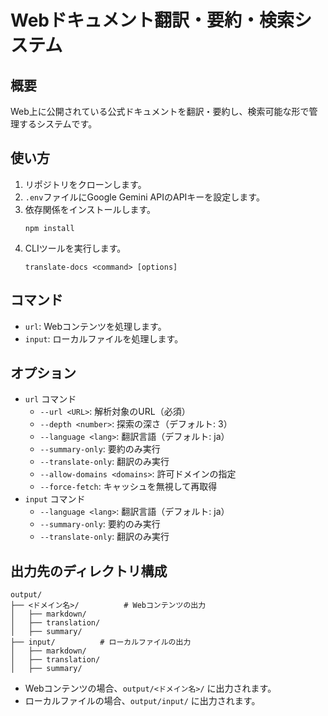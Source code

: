 # Webドキュメント翻訳・要約・検索システム

## 概要

Web上に公開されている公式ドキュメントを翻訳・要約し、検索可能な形で管理するシステムです。

## 使い方

1.  リポジトリをクローンします。
2.  `.env`ファイルにGoogle Gemini APIのAPIキーを設定します。
3.  依存関係をインストールします。
    ```
    npm install
    ```
4.  CLIツールを実行します。
    ```
    translate-docs <command> [options]
    ```

## コマンド

*   `url`: Webコンテンツを処理します。
*   `input`: ローカルファイルを処理します。

## オプション

*   `url` コマンド
    *   `--url <URL>`: 解析対象のURL（必須）
    *   `--depth <number>`: 探索の深さ（デフォルト: 3）
    *   `--language <lang>`: 翻訳言語（デフォルト: ja）
    *   `--summary-only`: 要約のみ実行
    *   `--translate-only`: 翻訳のみ実行
    *   `--allow-domains <domains>`: 許可ドメインの指定
    *   `--force-fetch`: キャッシュを無視して再取得
*   `input` コマンド
    *   `--language <lang>`: 翻訳言語（デフォルト: ja）
    *   `--summary-only`: 要約のみ実行
    *   `--translate-only`: 翻訳のみ実行

## 出力先のディレクトリ構成

```
output/
├── <ドメイン名>/          # Webコンテンツの出力
│   ├── markdown/
│   ├── translation/
│   ├── summary/
├── input/          # ローカルファイルの出力
│   ├── markdown/
│   ├── translation/
│   ├── summary/
```

*   Webコンテンツの場合、`output/<ドメイン名>/` に出力されます。
*   ローカルファイルの場合、`output/input/` に出力されます。